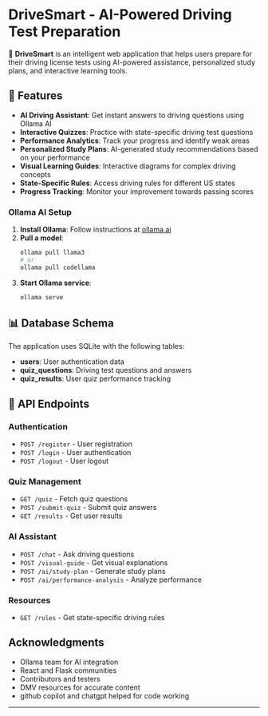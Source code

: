 # DriveSmart - AI-Powered Driving Test Preparation

🚗 **DriveSmart** is an intelligent web application that helps users prepare for their driving license tests using AI-powered assistance, personalized study plans, and interactive learning tools.

## 🌟 Features

- **AI Driving Assistant**: Get instant answers to driving questions using Ollama AI
- **Interactive Quizzes**: Practice with state-specific driving test questions
- **Performance Analytics**: Track your progress and identify weak areas
- **Personalized Study Plans**: AI-generated study recommendations based on your performance
- **Visual Learning Guides**: Interactive diagrams for complex driving concepts
- **State-Specific Rules**: Access driving rules for different US states
- **Progress Tracking**: Monitor your improvement towards passing scores

### Ollama AI Setup

1. **Install Ollama**: Follow instructions at [ollama.ai](https://ollama.ai)
2. **Pull a model**:
   ```bash
   ollama pull llama3
   # or
   ollama pull codellama
   ```
3. **Start Ollama service**:
   ```bash
   ollama serve
   ```

## 📊 Database Schema

The application uses SQLite with the following tables:

- **users**: User authentication data
- **quiz_questions**: Driving test questions and answers
- **quiz_results**: User quiz performance tracking


## 🔗 API Endpoints

### Authentication
- `POST /register` - User registration
- `POST /login` - User authentication
- `POST /logout` - User logout

### Quiz Management
- `GET /quiz` - Fetch quiz questions
- `POST /submit-quiz` - Submit quiz answers
- `GET /results` - Get user results

### AI Assistant
- `POST /chat` - Ask driving questions
- `POST /visual-guide` - Get visual explanations
- `POST /ai/study-plan` - Generate study plans
- `POST /ai/performance-analysis` - Analyze performance

### Resources
- `GET /rules` - Get state-specific driving rules

##  Acknowledgments

- Ollama team for AI integration
- React and Flask communities
- Contributors and testers
- DMV resources for accurate content
- github copilot and chatgpt helped for code working
---
